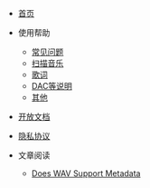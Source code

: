 * [首页](README.md)

* 使用帮助
    * [常见问题](help/common.md)
    * [扫描音乐](help/scanmusic.md)
    * [歌词](help/lyrics.md)
    * [DAC等说明](help/dac-usb.md)
    * [其他](help/other.md)

* [开放文档](open/open.md)

* [隐私协议](privacy_policy/zh-CN.md)

* 文章阅读
    * [Does WAV Support Metadata](article/DoesWAVSupportMetadata.md)